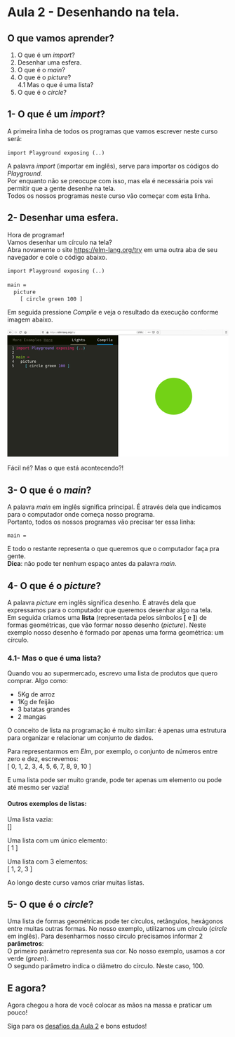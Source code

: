 # Aula 2 - Desenhando na tela.

## O que vamos aprender?
1. O que é um *import*?  
2. Desenhar uma esfera.  
3. O que é o *main*?  
4. O que é o *picture*?  
   4.1 Mas o que é uma lista?  
5. O que é o *circle*?  

## 1- O que é um *import*?

A primeira linha de todos os programas que vamos
escrever neste curso será:  

`import Playground exposing (..)`

A palavra *import* (importar em inglês), serve
para importar os códigos do *Playground*.  
Por enquanto não se preocupe com isso, mas ela é necessária pois
vai permitir que a gente desenhe na tela.  
Todos os nossos programas neste curso vão começar
com esta linha.

## 2- Desenhar uma esfera.

Hora de programar!  
Vamos desenhar um círculo na tela?  
Abra novamente o site <a href='https://elm-lang.org/try' target='_blank'>https://elm-lang.org/try</a>
em uma outra aba de seu navegador e cole o código abaixo.

```
import Playground exposing (..)

main =
  picture
    [ circle green 100 ]
```

Em seguida pressione *Compile* e veja o resultado da execução conforme imagem abaixo.  

![Desenhando um circulo](/resources/elm-lang-try-circulo.png)

Fácil né? Mas o que está acontecendo?!

## 3- O que é o *main*?

A palavra *main* em inglês significa principal.
É através dela que indicamos para o computador
onde começa nosso programa.  
Portanto, todos os nossos programas vão precisar
ter essa linha:

```
main =
```

E todo o restante representa o que queremos que
o computador faça pra gente.  
__Dica__: não pode ter nenhum espaço antes da
palavra *main*. 

## 4- O que é o *picture*?

A palavra *picture* em inglês significa desenho.
É através dela que expressamos para o computador
que queremos desenhar algo na tela.  
Em seguida criamos uma **lista** (representada pelos
símbolos **[** e **]**) de formas geométricas, que 
vão formar nosso desenho (*picture*). Neste exemplo
nosso desenho é formado por apenas uma forma
geométrica: um círculo.

### 4.1- Mas o que é uma lista?

Quando vou ao supermercado, escrevo uma lista
de produtos que quero comprar. Algo como:  
- 5Kg de arroz  
- 1Kg de feijão  
- 3 batatas grandes  
- 2 mangas  

O conceito de lista na programação é muito similar: é
apenas uma estrutura para organizar e relacionar um conjunto
de dados.

Para representarmos em *Elm*, por exemplo, o conjunto de
números entre zero e dez, escrevemos:  
[ 0, 1, 2, 3, 4, 5, 6, 7, 8, 9, 10 ]

E uma lista pode ser muito grande, pode ter apenas um
elemento ou pode até mesmo ser vazia!

#### Outros exemplos de listas:

Uma lista vazia:  
[]

Uma lista com um único elemento:  
[ 1 ]

Uma lista com 3 elementos:  
[ 1, 2, 3 ]

Ao longo deste curso vamos criar muitas listas.

## 5- O que é o *circle*?

Uma lista de formas geométricas pode ter círculos,
retângulos, hexágonos entre muitas outras formas. 
No nosso exemplo, utilizamos um círculo (*circle*
em inglês). Para desenharmos nosso círculo precisamos
informar 2 **parâmetros**:  
O primeiro parâmetro representa sua cor. No nosso
exemplo, usamos a cor verde (*green*).  
O segundo parâmetro indica o diâmetro do círculo.
Neste caso, 100.

## E agora?

Agora chegou a hora de você colocar as mãos na massa
e praticar um pouco!

Siga para os [desafios da Aula 2](/aula_2_desafios.html) e bons estudos!

